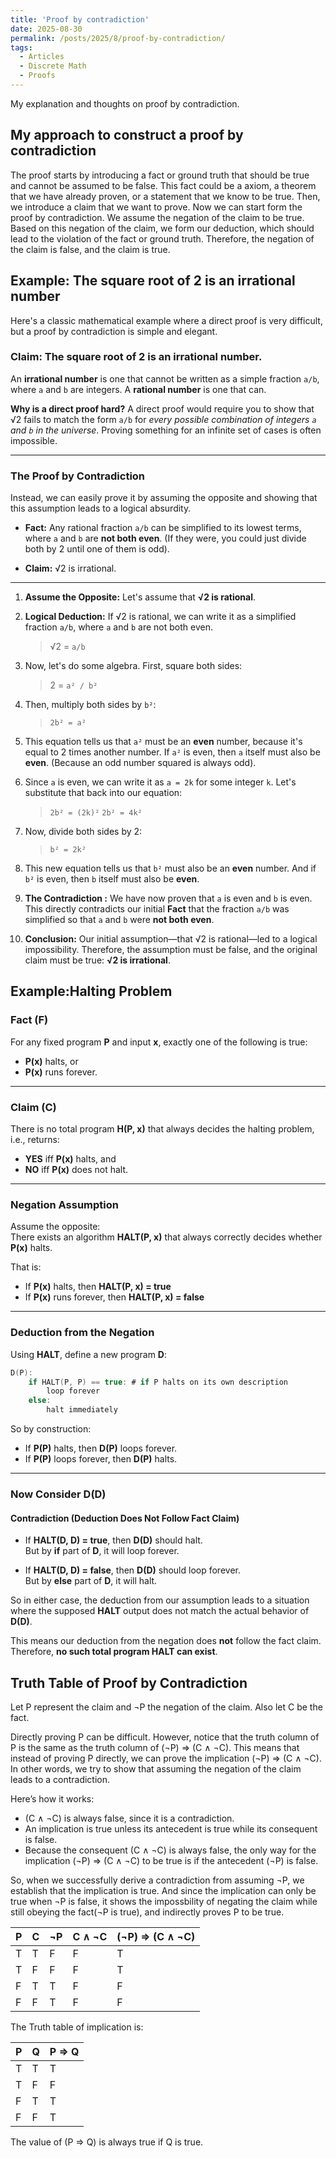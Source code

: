 ```yaml
---
title: 'Proof by contradiction'
date: 2025-08-30
permalink: /posts/2025/8/proof-by-contradiction/
tags:
  - Articles
  - Discrete Math
  - Proofs
---
```

My explanation and thoughts on proof by contradiction.

## My approach to construct a proof by contradiction

The proof starts by introducing a fact or ground truth that should be true and cannot be assumed to be false. This fact could be a axiom, a theorem that we have already proven, or a statement that we know to be true. Then, we introduce a claim that we want to prove. Now we can start form the proof by contradiction. We assume the negation of the claim to be true. Based on this negation of the claim, we form our deduction, which should lead to the violation of the fact or ground truth. Therefore, the negation of the claim is false, and the claim is true.

## Example: The square root of 2 is an irrational number
Here's a classic mathematical example where a direct proof is very difficult, but a proof by contradiction is simple and elegant.

### Claim: The square root of 2 is an irrational number.

An **irrational number** is one that cannot be written as a simple fraction `a/b`, where `a` and `b` are integers. A **rational number** is one that can.

**Why is a direct proof hard?** A direct proof would require you to show that √2 fails to match the form `a/b` for *every possible combination of integers `a` and `b` in the universe*. Proving something for an infinite set of cases is often impossible.

---

### The Proof by Contradiction

Instead, we can easily prove it by assuming the opposite and showing that this assumption leads to a logical absurdity.

* **Fact:** Any rational fraction `a/b` can be simplified to its lowest terms, where `a` and `b` are **not both even**. (If they were, you could just divide both by 2 until one of them is odd).

* **Claim:** √2 is irrational.

***

1.  **Assume the Opposite:** Let's assume that **√2 is rational**.

2.  **Logical Deduction:** If √2 is rational, we can write it as a simplified fraction `a/b`, where `a` and `b` are not both even.
    > √2 = `a/b`

3.  Now, let's do some algebra. First, square both sides:
    > 2 = `a² / b²`

4.  Then, multiply both sides by `b²`:
    > `2b² = a²`

5.  This equation tells us that `a²` must be an **even** number, because it's equal to 2 times another number. If `a²` is even, then `a` itself must also be **even**. (Because an odd number squared is always odd).

6.  Since `a` is even, we can write it as `a = 2k` for some integer `k`. Let's substitute that back into our equation:
    > `2b² = (2k)²`
    > `2b² = 4k²`

7.  Now, divide both sides by 2:
    > `b² = 2k²`

8.  This new equation tells us that `b²` must also be an **even** number. And if `b²` is even, then `b` itself must also be **even**.

9.  **The Contradiction :** We have now proven that `a` is even and `b` is even. This directly contradicts our initial **Fact** that the fraction `a/b` was simplified so that `a` and `b` were **not both even**.

10. **Conclusion:** Our initial assumption—that √2 is rational—led to a logical impossibility. Therefore, the assumption must be false, and the original claim must be true: **√2 is irrational**.


## Example:Halting Problem

### Fact (F)
For any fixed program **P** and input **x**, exactly one of the following is true:  

- **P(x)** halts, or  
- **P(x)** runs forever.  

---

### Claim (C)
There is no total program **H(P, x)** that always decides the halting problem, i.e., returns:

- **YES** iff **P(x)** halts, and  
- **NO** iff **P(x)** does not halt.  

---

### Negation Assumption
Assume the opposite:  
There exists an algorithm **HALT(P, x)** that always correctly decides whether **P(x)** halts.  

That is:  
- If **P(x)** halts, then **HALT(P, x) = true**  
- If **P(x)** runs forever, then **HALT(P, x) = false**  

---

### Deduction from the Negation
Using **HALT**, define a new program **D**:

```c
D(P):
    if HALT(P, P) == true: # if P halts on its own description
        loop forever
    else:
        halt immediately
```

So by construction:  
- If **P(P)** halts, then **D(P)** loops forever.  
- If **P(P)** loops forever, then **D(P)** halts.  

---

### Now Consider D(D)
#### Contradiction (Deduction Does Not Follow Fact Claim)

- If **HALT(D, D) = true**, then **D(D)** should halt.  
  But by **if** part of **D**, it will loop forever.  

- If **HALT(D, D) = false**, then **D(D)** should loop forever.  
  But by **else** part of **D**, it will halt.  

So in either case, the deduction from our assumption leads to a situation where the supposed **HALT** output does not match the actual behavior of **D(D)**.

This means our deduction from the negation does **not** follow the fact claim.  
Therefore, **no such total program HALT can exist**.

## Truth Table of Proof by Contradiction

Let P represent the claim and ¬P the negation of the claim. Also let C be the fact.  

Directly proving P can be difficult. However, notice that the truth column of P is the same as the truth column of (¬P) ⇒ (C ∧ ¬C). This means that instead of proving P directly, we can prove the implication (¬P) ⇒ (C ∧ ¬C). In other words, we try to show that assuming the negation of the claim leads to a contradiction.

Here’s how it works:  
- (C ∧ ¬C) is always false, since it is a contradiction.  
- An implication is true unless its antecedent is true while its consequent is false.  
- Because the consequent (C ∧ ¬C) is always false, the only way for the implication (¬P) ⇒ (C ∧ ¬C) to be true is if the antecedent (¬P) is false.  

So, when we successfully derive a contradiction from assuming ¬P, we establish that the implication is true. And since the implication can only be true when ¬P is false, it shows the impossbility of negating the claim while still obeying the fact(¬P is true), and indirectly proves P to be true.

| P | C | ¬P | C ∧ ¬C | (¬P) ⇒ (C ∧ ¬C) |
|---|---|----|--------|-----------------|
| T | T | F  | F      | T               |
| T | F | F  | F      | T               |
| F | T | T  | F      | F               |
| F | F | T  | F      | F               |

The Truth table of implication is:

| P | Q | P ⇒ Q |
|---|---|-------|
| T | T | T     |
| T | F | F     |
| F | T | T     |
| F | F | T     |

The value of (P ⇒ Q) is always true if Q is true.